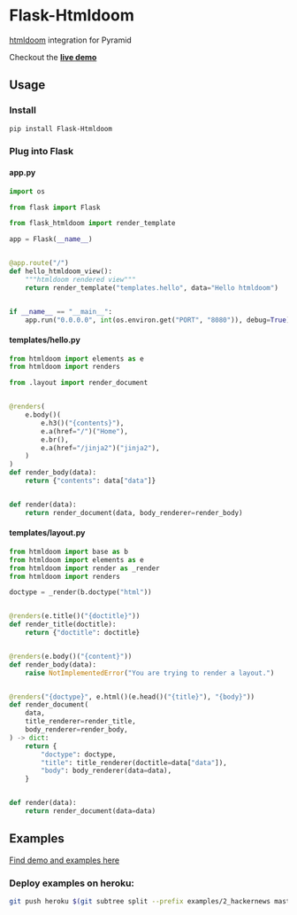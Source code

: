 Flask-Htmldoom
================
[htmldoom](https://github.com/sayanarijit/htmldoom) integration for Pyramid

Checkout the **[live demo](https://htmldoom-flask-example.herokuapp.com/)**

Usage
----
### Install

```bash
pip install Flask-Htmldoom
```

### Plug into Flask

#### app.py

```python
import os

from flask import Flask

from flask_htmldoom import render_template

app = Flask(__name__)


@app.route("/")
def hello_htmldoom_view():
    """htmldoom rendered view"""
    return render_template("templates.hello", data="Hello htmldoom")


if __name__ == "__main__":
    app.run("0.0.0.0", int(os.environ.get("PORT", "8080")), debug=True)
```

#### templates/hello.py

```python
from htmldoom import elements as e
from htmldoom import renders

from .layout import render_document


@renders(
    e.body()(
        e.h3()("{contents}"),
        e.a(href="/")("Home"),
        e.br(),
        e.a(href="/jinja2")("jinja2"),
    )
)
def render_body(data):
    return {"contents": data["data"]}


def render(data):
    return render_document(data, body_renderer=render_body)
```

#### templates/layout.py

```python
from htmldoom import base as b
from htmldoom import elements as e
from htmldoom import render as _render
from htmldoom import renders

doctype = _render(b.doctype("html"))


@renders(e.title()("{doctitle}"))
def render_title(doctitle):
    return {"doctitle": doctitle}


@renders(e.body()("{content}"))
def render_body(data):
    raise NotImplementedError("You are trying to render a layout.")


@renders("{doctype}", e.html()(e.head()("{title}"), "{body}"))
def render_document(
    data,
    title_renderer=render_title,
    body_renderer=render_body,
) -> dict:
    return {
        "doctype": doctype,
        "title": title_renderer(doctitle=data["data"]),
        "body": body_renderer(data=data),
    }


def render(data):
    return render_document(data=data)
```

Examples
--------
[Find demo and examples here](https://github.com/sayanarijit/flask-htmldoom/blob/master/examples)

### Deploy examples on heroku:

```bash
git push heroku $(git subtree split --prefix examples/2_hackernews master):master
```
